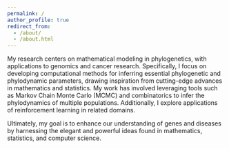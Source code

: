 ```yaml
---
permalink: /
author_profile: true
redirect_from: 
  - /about/
  - /about.html
---
```


My research centers on mathematical modeling in phylogenetics, with applications to genomics and cancer research. Specifically, I focus on developing computational methods for inferring essential phylogenetic and phylodynamic parameters, drawing inspiration from cutting-edge advances in mathematics and statistics. My work has involved leveraging tools such as Markov Chain Monte Carlo (MCMC) and combinatorics to infer the phylodynamics of multiple populations. Additionally, I explore applications of reinforcement learning in related domains.

Ultimately, my goal is to enhance our understanding of genes and diseases by harnessing the elegant and powerful ideas found in mathematics, statistics, and computer science.
